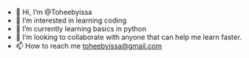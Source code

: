 - 👋 Hi, I’m @Toheebyissa
- 👀 I’m interested in learning coding
- 🌱 I’m currently learning basics in python
- 💞️ I’m looking to collaborate with anyone that can help me learn faster.
- 📫 How to reach me toheebyissa@gmail.com

<!---
Toheebyissa/Toheebyissa is a ✨ special ✨ repository because its `README.md` (this file) appears on your GitHub profile.
You can click the Preview link to take a look at your changes.
--->

